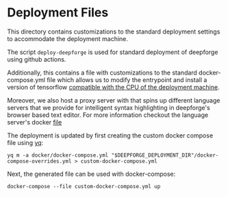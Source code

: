 # Deployment Files
This directory contains customizations to the standard deployment settings to accommodate the deployment machine.

The script `deploy-deepforge` is used for standard deployment of deepforge using github actions.

Additionally, this contains a file with customizations to the standard docker-compose.yml file which allows us to modify the entrypoint and install a version of tensorflow [compatible with the CPU of the deployment machine](https://github.com/deepforge-dev/deepforge/issues/1561).

Moreover, we also host a proxy server with that spins up different language servers that we provide for intelligent syntax highlighting in deepforge's browser based text editor. For more information checkout the language server's docker [file](../docker/Dockerfile.langservers)

The deployment is updated by first creating the custom docker compose file using [yq](https://github.com/mikefarah/yq):
```
yq m -a docker/docker-compose.yml "$DEEPFORGE_DEPLOYMENT_DIR"/docker-compose-overrides.yml > custom-docker-compose.yml
```
Next, the generated file can be used with docker-compose:
```
docker-compose --file custom-docker-compose.yml up
```
